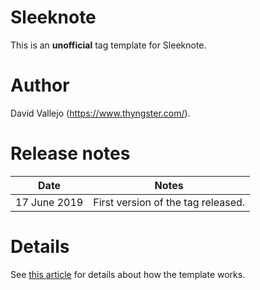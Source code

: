 # Sleeknote
This is an **unofficial** tag template for Sleeknote.

# Author
David Vallejo (https://www.thyngster.com/).

# Release notes
| Date | Notes |
|------|-------|
| 17 June 2019  | First version of the tag released. |

# Details
See [this article](https://www.thyngster.com/google-tag-manager-custom-template-sleeknote/) for details about how the template works. 